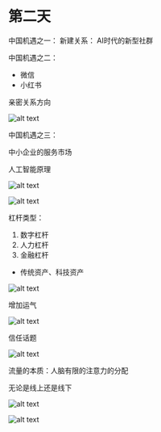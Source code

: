 # 第二天

中国机遇之一：
新建关系：
AI时代的新型社群


中国机遇之二：
- 微信
- 小红书

亲密关系方向

![alt text](./images/weixinshegntai.png)

中国机遇之三：

中小企业的服务市场


人工智能原理

![alt text](./images/rengongzhinengyl.png)

![alt text](./images/lianghuajiagl.png)


杠杆类型：

1. 数字杠杆
2. 人力杠杆
3. 金融杠杆
- 传统资产、科技资产

![alt text](./images/gezhongganggan.png)


增加运气

![alt text](./images/zengjiayunqi.png)


信任话题

![alt text](./images/xinrenzhognyao.png)


流量的本质：人脑有限的注意力的分配

无论是线上还是线下


![alt text](./images/aijiaoyu.png)


![alt text](./images/10beixuexi.png)
